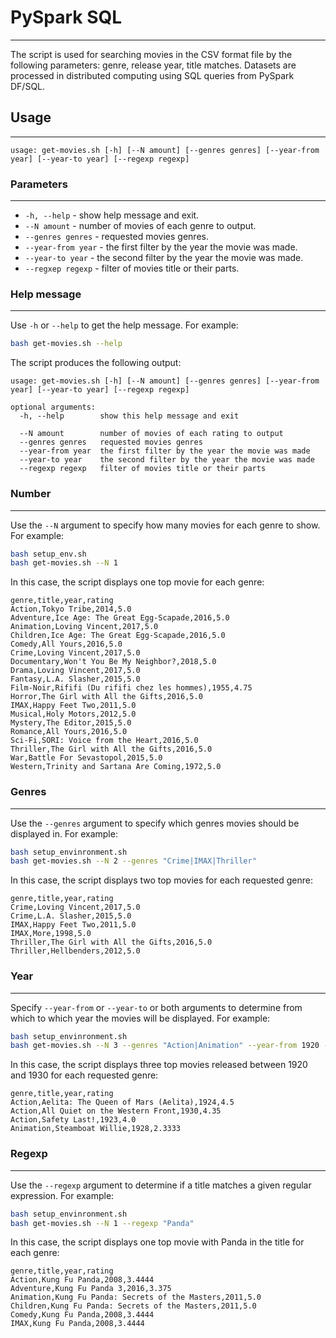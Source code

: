 # PySpark SQL
---
The script is used for searching movies in the CSV format file by the following parameters: genre, release year, title matches. Datasets are processed in distributed computing using SQL queries from PySpark DF/SQL.

## Usage
---
```text
usage: get-movies.sh [-h] [--N amount] [--genres genres] [--year-from year] [--year-to year] [--regexp regexp]
```

### Parameters
---
- `-h, --help` - show help message and exit.
- `--N amount` - number of movies of each genre to output.
- `--genres genres` - requested movies genres.
- `--year-from year` - the first filter by the year the movie was made.
- `--year-to year` - the second filter by the year the movie was made.
- `--regxep regexp` - filter of movies title or their parts.

### Help message
---
Use `-h` or `--help` to get the help message. For example:
```bash
bash get-movies.sh --help
```

The script produces the following output:
```text
usage: get-movies.sh [-h] [--N amount] [--genres genres] [--year-from year] [--year-to year] [--regexp regexp]

optional arguments:
  -h, --help        show this help message and exit

  --N amount        number of movies of each rating to output
  --genres genres   requested movies genres
  --year-from year  the first filter by the year the movie was made
  --year-to year    the second filter by the year the movie was made
  --regexp regexp   filter of movies title or their parts
```

### Number
---
Use the `--N` argument to specify how many movies for each genre to show. For example:
```bash
bash setup_env.sh
bash get-movies.sh --N 1
```

In this case, the script displays one top movie for each genre:
```text
genre,title,year,rating
Action,Tokyo Tribe,2014,5.0
Adventure,Ice Age: The Great Egg-Scapade,2016,5.0
Animation,Loving Vincent,2017,5.0
Children,Ice Age: The Great Egg-Scapade,2016,5.0
Comedy,All Yours,2016,5.0
Crime,Loving Vincent,2017,5.0
Documentary,Won't You Be My Neighbor?,2018,5.0
Drama,Loving Vincent,2017,5.0
Fantasy,L.A. Slasher,2015,5.0
Film-Noir,Rififi (Du rififi chez les hommes),1955,4.75
Horror,The Girl with All the Gifts,2016,5.0
IMAX,Happy Feet Two,2011,5.0
Musical,Holy Motors,2012,5.0
Mystery,The Editor,2015,5.0
Romance,All Yours,2016,5.0
Sci-Fi,SORI: Voice from the Heart,2016,5.0
Thriller,The Girl with All the Gifts,2016,5.0
War,Battle For Sevastopol,2015,5.0
Western,Trinity and Sartana Are Coming,1972,5.0
```

### Genres
---
Use the `--genres` argument to specify which genres movies should be displayed in. For example:
```bash
bash setup_envinronment.sh
bash get-movies.sh --N 2 --genres "Crime|IMAX|Thriller"
```

In this case, the script displays two top movies for each requested genre:
```text
genre,title,year,rating
Crime,Loving Vincent,2017,5.0
Crime,L.A. Slasher,2015,5.0
IMAX,Happy Feet Two,2011,5.0
IMAX,More,1998,5.0
Thriller,The Girl with All the Gifts,2016,5.0
Thriller,Hellbenders,2012,5.0
```

### Year
---
Specify `--year-from` or `--year-to` or both arguments to determine from which to which year the movies will be displayed. For example:
```bash
bash setup_envinronment.sh
bash get-movies.sh --N 3 --genres "Action|Animation" --year-from 1920 --year-to 1930
```

In this case, the script displays three top movies released between 1920 and 1930 for each requested genre:
```text
genre,title,year,rating
Action,Aelita: The Queen of Mars (Aelita),1924,4.5
Action,All Quiet on the Western Front,1930,4.35
Action,Safety Last!,1923,4.0
Animation,Steamboat Willie,1928,2.3333
```

### Regexp
---
Use the `--regexp` argument to determine if a title matches a given regular expression. For example:
```bash
bash setup_envinronment.sh
bash get-movies.sh --N 1 --regexp "Panda"
```

In this case, the script displays one top movie with Panda in the title for each genre:
```text
genre,title,year,rating
Action,Kung Fu Panda,2008,3.4444
Adventure,Kung Fu Panda 3,2016,3.375
Animation,Kung Fu Panda: Secrets of the Masters,2011,5.0
Children,Kung Fu Panda: Secrets of the Masters,2011,5.0
Comedy,Kung Fu Panda,2008,3.4444
IMAX,Kung Fu Panda,2008,3.4444
```